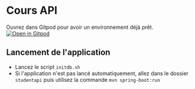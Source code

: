 # Cours API

Ouvrez dans Gitpod pour avoir un environnement déjà prêt.
[![Open in Gitpod](https://gitpod.io/button/open-in-gitpod.svg)](https://gitpod.io/#https://github.com/Asanio06/gitpod-api-springboot)

## Lancement de l'application

- Lancez le script `initdb.sh`
- Si l'application n'est pas lancé automatiquement, allez dans le dossier `studentapi` puis utilisez la commande `mvn spring-boot:run`